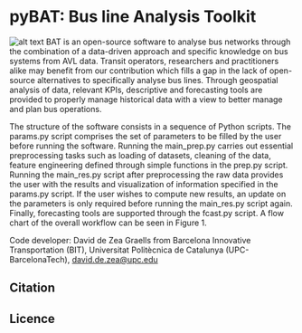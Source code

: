 # pyBAT: Bus line Analysis Toolkit
![alt text](https://github.com/[DaviddeZea]/[pybat]/blob/[main]/image.jpg?raw=true)
BAT is an open-source software to analyse bus networks through the combination of a data-driven approach and specific knowledge on bus systems from AVL data. Transit operators, researchers and practitioners alike may benefit from our contribution which fills a gap in the lack of open-source alternatives to specifically analyse bus lines. Through geospatial analysis of data, relevant KPIs, descriptive and forecasting tools are provided to properly manage historical data with a view to better manage and plan bus operations.

The structure of the software consists in a sequence of Python scripts. The params.py script comprises the set of parameters to be filled by the user before running the software. Running the main_prep.py carries out essential preprocessing tasks such as loading of datasets, cleaning of the data, feature engineering defined through simple functions in the prep.py script. Running the main_res.py script after preprocessing the raw data provides the user with the results and visualization of information specified in the params.py script. If the user wishes to compute new results, an update on the parameters is only required before running the main_res.py script again. Finally, forecasting tools are supported through the fcast.py script. A flow chart of the overall workflow can be seen in Figure 1. 

Code developer: David de Zea Graells from Barcelona Innovative Transportation (BIT), Universitat Politècnica de Catalunya (UPC-BarcelonaTech), david.de.zea@upc.edu

## Citation

## Licence
